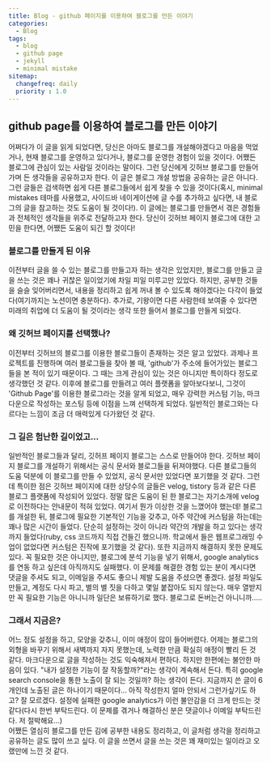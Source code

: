 ```yaml
---
title: Blog - github 페이지를 이용하여 블로그를 만든 이야기
categories: 
  - Blog
tags:
  - blog
  - github page
  - jekyll
  - minimal mistake
sitemap:
  changefreq: daily
  priority : 1.0
---
```


## github page를 이용하여 블로그를 만든 이야기
어쩌다가 이 글을 읽게 되었다면, 당신은 아마도 블로그를 개설해야겠다고 마음을 먹었거나, 현재 블로그를 운영하고 있다거나, 블로그를 운영한 경험이 있을 것이다. 어쨌든 블로그에 관심이 있는 사람일 것이라는 말이다. 그런 당신에게 깃허브 블로그를 만들어가며 든 생각들을 공유하고자 한다. 이 글은 블로그 개설 방법을 공유하는 글은 아니다. 그런 글들은 검색하면 쉽게 다른 블로그들에서 쉽게 찾을 수 있을 것이다(혹시, minimal mistakes 테마를 사용했고, 사이드바 네이게이션에 글 수를 추가하고 싶다면, 내 블로그의 글을 참고하는 것도 도움이 될 것이다!). 이 글에는 블로그를 만들면서 겪은 경험들과 전체적인 생각들을 위주로 전달하고자 한다. 당신이 깃허브 페이지 블로그에 대한 고민을 한다면, 어쨌든 도움이 되긴 할 것이다!

### 블로그를 만들게 된 이유
이전부터 글을 쓸 수 있는 블로그를 만들고자 하는 생각은 있었지만, 블로그를 만들고 글을 쓰는 것은 꽤나 귀찮은 일이었기에 차일 피일 미루고만 있었다. 하지만, 공부한 것들을 슬슬 잊어버리면서, 내용을 정리하고 쉽게 꺼내 볼 수 있도록 해야겠다는 다각이 들었다(여기까지는 노션이면 충분하다). 추가로, 기왕이면 다른 사람한테 보여줄 수 있다면 미래의 취업에 더 도움이 될 것이라는 생각 또한 들어서 블로그를 만들게 되었다.

### 왜 깃허브 페이지를 선택했나?
이전부터 깃허브의 블로그를 이용한 블로그들이 존재하는 것은 알고 있었다. 과제나 프로젝트를 진행하며 여러 블로그들을 찾아 볼 때, 'github'가 주소에 들어가있는 블로그들을 본 적이 있기 때문이다. 그 때는 크게 관심이 있는 것은 아니지만 특이하다 정도로 생각했던 것 같다. 이후에 블로그를 만들려고 여러 플랫폼을 알아보다보니, 그것이 'Github Page'를 이용한 블로그라는 것을 알게 되었고, 매우 강력한 커스텀 기능, 마크다운으로 작성하는 포스팅 등에 이점을 느껴 선택하게 되었다. 일반적인 블로그와는 다르다는 느낌이 조금 더 매력있게 다가왔던 것 같다.

### 그 길은 험난한 길이었고...
일반적인 블로그들과 달리, 깃허프 페이지 블로그는 스스로 만들어야 한다. 깃허브 페이지 블로그를 개설하기 위해서는 공식 문서와 블로그들을 뒤져야했다. 다른 블로그들의 도움 덕분에 이 블로그를 만들 수 있었지, 공식 문서만 있었다면 포기했을 것 같다. 그런데 특이한 점은 깃허브 페이지에 대한 상당수의 글들은 velog, tistory 등과 같은 다른 블로그 플랫폼에 작성되어 있었다. 정말 많은 도움이 된 한 블로그는 자기소개에 velog로 이전하다는 안내문이 적혀 있었다. 여기서 뭔가 이상한 것을 느꼈어야 했는데! 블로그를 개설한 뒤, 블로그에 필요한 기본적인 기능을 갖추고, 아주 약간에 커스텀을 하는데는 꽤나 많은 시간이 들었다. 단순히 설정하는 것이 아니라 약간의 개발을 하고 있다는 생각까지 들었다(ruby, css 코드까지 직접 건들긴 했으니까. 학교에서 들은 웹프로그래밍 수업이 없었다면 커스텀은 진작에 포기했을 것 같다). 또한 지금까지 해결하지 못한 문제도 있다. 꼭 필요한 것은 아니지만, 블로그에 분석 기능을 넣기 위해서, google analytics를 연동 하고 싶은데 아직까지도 실패했다. 이 문제를 해결한 경험 있는 분이 계시다면 댓글을 주셔도 되고, 이메일을 주셔도 좋으니 제발 도움을 주셨으면 좋겠다. 설정 파일도 만들고, 계정도 다시 파고, 별의 별 짓을 다하고 몇일 붙잡아도 되지 않는다. 매우 열받지만 꼭 필요한 기능은 아니니까 일단은 보류하기로 했다. 블로그로 돈버는건 아니니까.....

### 그래서 지금은?
어느 정도 설정을 하고, 모양을 갖추니, 이미 애정이 많이 들어버렸다. 어제는 블로그의 외형을 바꾸기 위해서 새벽까지 자지 못했는데, 노력한 만큼 확실히 애정이 빨리 든 것 같다. 마크다운으로 글을 작성하는 것도 익숙해져서 편하다. 하지만 한편에는 불안한 마음이 있다. "내가 설정한 기능이 잘 작동할까?"라는 생각이 계속해서 든다. 특히 google search console을 통한 노출이 잘 되는 것일까? 하는 생각이 든다. 지금까지 쓴 글이 6개인데 노출된 글은 하나이기 때문이다... 아직 작성한지 얼마 안되서 그런가싶기도 하고? 잘 모르겠다. 설정에 실패한 google analytics가 이런 불안감을 더 크게 만드는 것 같다(다시 한번 부탁드린다. 이 문제를 겪거나 해결하신 분은 댓글이나 이메일 부탁드린다. 저 절박해요...)  
어쨌든 열심히 블로그를 만든 김에 공부한 내용도 정리하고, 이 글처럼 생각을 정리하고 공유하는 글도 많이 쓰고 싶다. 이 글을 쓰면서 글을 쓰는 것은 꽤 재미있는 일이라고 오랬만에 느낀 것 같다.